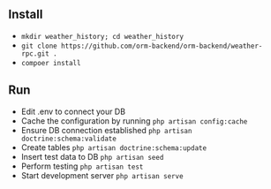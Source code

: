 ## Install

* `mkdir weather_history; cd weather_history`
* `git clone https://github.com/orm-backend/orm-backend/weather-rpc.git .`
* `compoer install`

## Run

* Edit .env to connect your DB
* Cache the configuration by running `php artisan config:cache`
* Ensure DB connection established `php artisan doctrine:schema:validate`
* Create tables `php artisan doctrine:schema:update`
* Insert test data to DB `php artisan seed`
* Perform testing `php artisan test`
* Start development server `php artisan serve`
